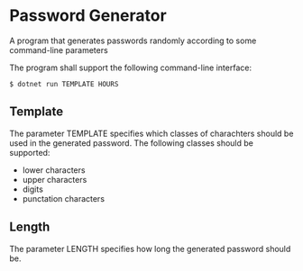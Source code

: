 # Password Generator

A program that generates passwords randomly according to some command-line parameters

The program shall support the following command-line interface:

```
$ dotnet run TEMPLATE HOURS
```

## Template

The parameter TEMPLATE specifies which classes of charachters should be used in the
generated password. The following classes should be supported:

- lower characters
- upper characters
- digits
- punctation characters

## Length

The parameter LENGTH specifies how long the generated password should be.